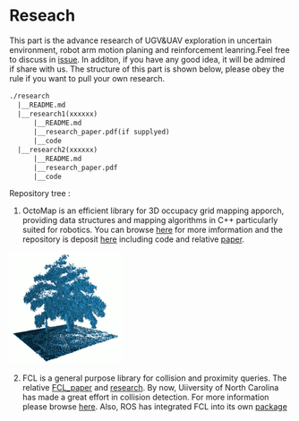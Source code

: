 # Reseach 
This part is the advance research of UGV&UAV exploration in uncertain environment, robot arm motion planing and reinforcement leanring.Feel free to discuss in [issue](https://github.com/ahasfasd/shenzhen-technology-university-of-uncertain-terrain-exploration-/issues). In additon, if you have any good idea, it will be admired if share with us.
The structure of this part is shown below, please obey the rule if you want to pull your own research.


```
./research
  |__README.md
  |__research1(xxxxxx)
      |__README.md
      |__research_paper.pdf(if supplyed)
      |__code
  |__research2(xxxxxx)
      |__README.md
      |__research_paper.pdf
      |__code

```
Repository tree :
1. OctoMap is an efficient library for 3D occupacy grid mapping apporch, providing data structures and mapping algorithms in C++ particularly suited for robotics. You can browse [here](http://octomap.github.io/) for more imformation and the repository is deposit [here](./octomap) including code and relative [paper](./octomap/OctoMap:%0AAn%20Efficient%20Probabilistic%203D%20Mapping%20Framework%20Based%20on%20Octrees.pdf).

![octomap_tree.png](./image/octomap_tree.png)

2. FCL is a general purpose library for collision and proximity queries. The relative [FCL_paper](http://gamma.cs.unc.edu/FCL/fcl.pdf) and [research](https://www.youtube.com/watch?v=wxkvW8CtHt0&feature=emb_rel_end). By now, Uiiversity of North Carolina has made a great effort in collision detection. For more information please browse [here](http://gamma.cs.unc.edu/research/collision/packages.html).
Also, ROS has integrated FCL into its own [package](./fcl)
